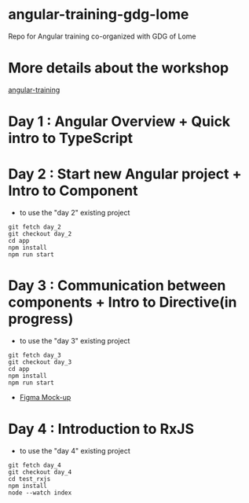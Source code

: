 # angular-training-gdg-lome

Repo for Angular training co-organized with GDG of Lome

# More details about the workshop

[angular-training](https://rblmdst.github.io/angular-training-gdg-lome/)

# Day 1 : Angular Overview + Quick intro to TypeScript

# Day 2 : Start new Angular project + Intro to Component

- to use the "day 2" existing project

```
git fetch day_2
git checkout day_2
cd app
npm install
npm run start
```

# Day 3 : Communication between components + Intro to Directive(in progress)

- to use the "day 3" existing project

```
git fetch day_3
git checkout day_3
cd app
npm install
npm run start
```

- [Figma Mock-up](https://www.figma.com/file/LIuuSL8mPBJIR01BoPtrYi/Untitled?type=design&node-id=834-2&mode=design&t=CaBlhlHHE1ptbCQ9-0)

# Day 4 : Introduction to RxJS

- to use the "day 4" existing project

```
git fetch day_4
git checkout day_4
cd test_rxjs
npm install
node --watch index
```
